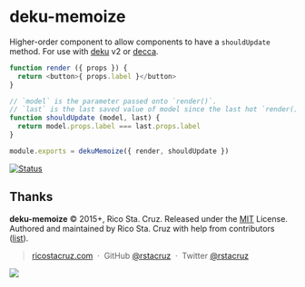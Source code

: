 # deku-memoize

Higher-order component to allow components to have a `shouldUpdate` method. For use with [deku] v2 or [decca].

```js
function render ({ props }) {
  return <button>{ props.label }</button>
}

// `model` is the parameter passed onto `render()`.
// `last` is the last saved value of model since the last hot `render()`.
function shouldUpdate (model, last) {
  return model.props.label === last.props.label
}

module.exports = dekuMemoize({ render, shouldUpdate })
```

[![Status](https://travis-ci.org/rstacruz/deku-memoize.svg?branch=master)](https://travis-ci.org/rstacruz/deku-memoize "See test builds")

[deku]: http://dekujs.github.io/deku/
[decca]: http://ricostacruz.com/decca

## Thanks

**deku-memoize** © 2015+, Rico Sta. Cruz. Released under the [MIT] License.<br>
Authored and maintained by Rico Sta. Cruz with help from contributors ([list][contributors]).

> [ricostacruz.com](http://ricostacruz.com) &nbsp;&middot;&nbsp;
> GitHub [@rstacruz](https://github.com/rstacruz) &nbsp;&middot;&nbsp;
> Twitter [@rstacruz](https://twitter.com/rstacruz)

[MIT]: http://mit-license.org/
[contributors]: http://github.com/rstacruz/deku-memoize/contributors
[rsjs]: https://github.com/rstacruz/rsjs

[![](https://img.shields.io/badge/%E2%9C%93-collaborative_etiquette-brightgreen.svg)](http://git.io/col)

